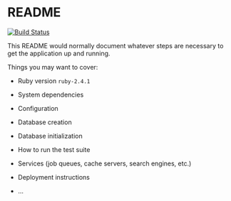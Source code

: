 # README

[![Build Status](https://travis-ci.org/rajbharath/swasm.svg?branch=master)](https://travis-ci.org/rajbharath/swasm)

This README would normally document whatever steps are necessary to get the
application up and running.

Things you may want to cover:

* Ruby version
  ``` ruby-2.4.1 ```

* System dependencies

* Configuration

* Database creation

* Database initialization

* How to run the test suite

* Services (job queues, cache servers, search engines, etc.)

* Deployment instructions

* ...
